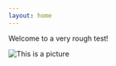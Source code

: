 ```yaml
---
layout: home
---
```


Welcome to a very rough test!

![This is a picture](https://github.com/Sciencesing/newblog/main/assests/img/Space_Image.jpg)
